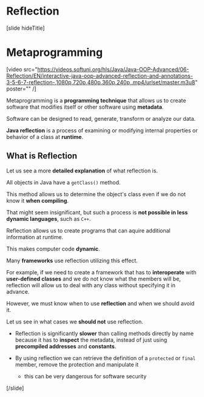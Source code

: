 # Reflection

[slide hideTitle]

# Metaprogramming

[video src="https://videos.softuni.org/hls/Java/Java-OOP-Advanced/06-Reflection/EN/interactive-java-oop-advanced-reflection-and-annotations-3-5-6-7-reflection-,1080p,720p,480p,360p,240p,.mp4/urlset/master.m3u8" poster="" /]

Metaprogramming is a **programming technique** that allows us to create software that modifies itself or other software using **metadata**.

Software can be designed to read, generate, transform or analyze our data.

**Java reflection** is a process of examining or modifying internal properties or behavior of a class at **runtime**.

## What is Reflection

Let us see a more **detailed explanation** of what reflection is.

All objects in Java have a `getClass()` method. 

This method allows us to determine the object's class even if we do not know it **when compiling**.

That might seem insignificant, but such a process is **not possible in less dynamic languages**, such as `C++`.

Reflection allows us to create programs that can aquire additional information at runtime. 

This makes computer code **dynamic**.

Many **frameworks** use reflection utilizing this effect. 

For example, if we need to create a framework that has to **interoperate** with **user-defined classes** and we do not know what the members will be, reflection will allow us to deal with any class without specifying it in advance.

However, we must know when to use **reflection** and when we should avoid it.

Let us see in what cases we **should not** use reflection.

- Reflection is significantly **slower** than calling methods directly by name because it has to **inspect** the metadata, instead of just using **precompiled addresses** and **constants**.

- By using reflection we can retrieve the definition of a `protected` or `final` member, remove the protection and manipulate it
    * this can be very dangerous for software security

[/slide]
